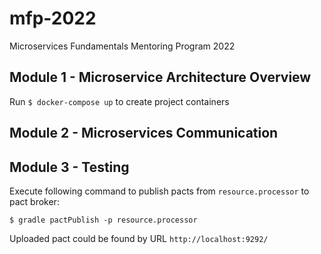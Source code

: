 # mfp-2022
Microservices Fundamentals Mentoring Program 2022

## Module 1 - Microservice Architecture Overview

Run `$ docker-compose up` to create project containers

## Module 2 - Microservices Communication

## Module 3 - Testing

Execute following command to publish pacts from `resource.processor` to pact broker:
```
$ gradle pactPublish -p resource.processor
```
Uploaded pact could be found by URL `http://localhost:9292/`